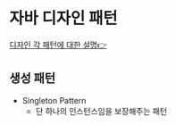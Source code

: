 # 자바 디자인 패턴

[디자인 각 패턴에 대한 설명👉](https://lsj8367.github.io/tags/#designpattern)

## 생성 패턴

- Singleton Pattern
  - 단 하나의 인스턴스임을 보장해주는 패턴


